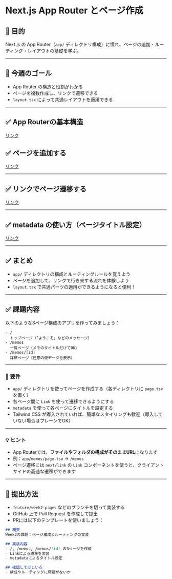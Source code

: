 # Next.js App Router とページ作成

## 🎯 目的

Next.js の App Router（`app/` ディレクトリ構成）に慣れ、ページの追加・ルーティング・レイアウトの基礎を学ぶ。

---

## 🎯 今週のゴール

- App Router の構造と役割がわかる
- ページを複数作成し、リンクで遷移できる
- `layout.tsx` によって共通レイアウトを適用できる

---

## ✅ App Routerの基本構造

[リンク](App%20Routerの基本構造.md)


## ✅ ページを追加する

[リンク](ページを追加する.md)

---

## ✅ リンクでページ遷移する

[リンク](リンクでページ遷移する.md)

---

## ✅ metadata の使い方（ページタイトル設定）

[リンク](metadataの使い方.md)

---

## ✅ まとめ

- `app/` ディレクトリの構成とルーティングルールを覚えよう
- ページを追加して、リンクで行き来する流れを体験しよう
- `layout.tsx` で共通パーツの適用ができるようになると便利！

---

##  ✅ 課題内容

以下のような3ページ構成のアプリを作ってみましょう：

```
- /
  トップページ（「ようこそ」などのメッセージ）
- /memos
  一覧ページ（メモのタイトルだけでOK）
- /memos/[id]
  詳細ページ（任意の仮データを表示）
```

---

### 🎯 要件

- `app/` ディレクトリを使ってページを作成する（各ディレクトリに `page.tsx` を置く）
- 各ページ間に `Link` を使って遷移できるようにする
- `metadata` を使って各ページにタイトルを設定する
- Tailwind CSS が導入されていれば、簡単なスタイリングも歓迎（導入していない場合はプレーンでOK）

---

### 💡 ヒント

- App Routerでは、**ファイルやフォルダの構成がそのままURL**になります
- 例：`app/memos/page.tsx` → `/memos`
- ページ遷移には `next/link` の `Link` コンポーネントを使うと、クライアントサイドの高速な遷移ができます

---

## 🔄 提出方法

- `feature/week2-pages` などのブランチを切って実装する
- GitHub 上で Pull Request を作成して提出
- PRには以下のテンプレートを使いましょう：

```markdown
## 概要
Week2の課題：ページ構成とルーティングの実装

## 実装内容
- /, /memos, /memos/[id] の3ページを作成
- Linkによる遷移を実装
- metadataによるタイトル設定

## 確認してほしい点
- 構成やルーティングに問題がないか
```
